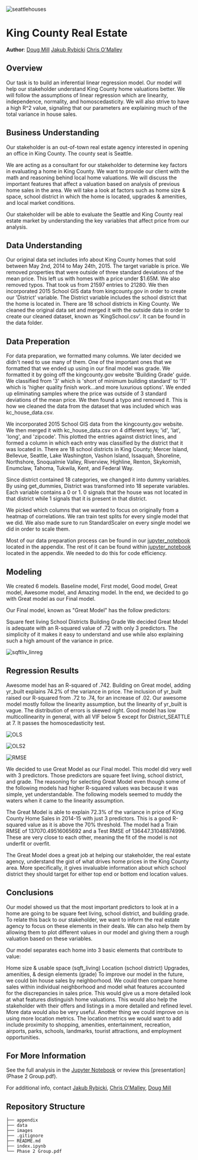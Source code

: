 ![seattlehouses](./images/seattlehouses.jpg)



# King County Real Estate

**Author**: [Doug Mill](mailto:thedougmill@gmail.com)
            [Jakub Rybicki](mailto:jakubry92b@gmail.com)
            [Chris O'Malley](mailto:chriso2672@gmail.com)
 
## Overview

Our task is to build an inferential linear regression model. Our model will help our stakeholder understand King County home valuations better. We will follow the assumptions of linear regression which are linearity, independence, normality, and homoscedasticity. We will also strive to have a high R^2 value, signaling that our parameters are explaining much of the total variance in house sales.

## Business Understanding

Our stakeholder is an out-of-town real estate agency interested in opening an office in King County. The county seat is Seattle.

We are acting as a consultant for our stakeholder to determine key factors in evaluating a home in King County. We want to provide our client with the math and reasoning behind local home valuations. We will discuss the important features that affect a valuation based on analysis of previous home sales in the area. We will take a look at factors such as home size & space, school district in which the home is located, upgrades & amenities, and local market conditions.

Our stakeholder will be able to evaluate the Seattle and King County real estate market by understanding the key variables that affect price from our analysis.

## Data Understanding

Our original data set includes info about King County homes that sold between May 2nd, 2014 to May 24th, 2015. The target variable is price. We removed properties that were outside of three standard deviations of the mean price. This left us with homes with a price under $1.65M. We also removed typos. That took us from 21597 entries to 21280. We then incorporated 2015 School GIS data from kingcounty.gov in order to create our 'District' variable. The District variable includes the school district that the home is located in. There are 18 school districts in King County. We cleaned the original data set and merged it with the outside data in order to create our cleaned dataset, known as 'KingSchool.csv'. It can be found in the data folder.

## Data Preperation

For data preparation, we formatted many columns. We later decided we didn't need to use many of them. One of the important ones that we formatted that we ended up using in our final model was grade. We formatted it by going off the kingcounty.gov website 'Building Grade' guide. We classified from '3' which is 'short of minimum building standard' to '11' which is 'higher quality finish work...and more luxurious options'. We ended up eliminating samples where the price was outside of 3 standard deviations of the mean price. We then found a typo and removed it. This is how we cleaned the data from the dataset that was included which was kc_house_data.csv.

We incorporated 2015 School GIS data from the kingcounty.gov website. We then merged it with kc_house_data.csv on 4 different keys; 'id', 'lat', 'long', and 'zipcode'. This plotted the entries against district lines, and formed a column in which each entry was classified by the district that it was located in. There are 18 school districts in King County; Mercer Island, Bellevue, Seattle, Lake Washington, Vashon Island, Issaquah, Shoreline, Northshore, Snoqualmie Valley, Riverview, Highline, Renton, Skykomish, Enumclaw, Tahoma, Tukwila, Kent, and Federal Way.

Since district contained 18 categories, we changed it into dummy variables. By using get_dummies, District was transformed into 18 seperate variables. Each variable contains a 0 or 1. 0 signals that the house was not located in that district while 1 signals that it is present in that district.

We picked which columns that we wanted to focus on originally from a heatmap of correlations. We ran train test splits for every single model that we did. We also made sure to run StandardScaler on every single model we did in order to scale them.

Most of our data preparation process can be found in our [jupyter_notebook](original_index_unabridged.ipynb) located in the appendix.
The rest of it can be found within [jupyter_notebook](Chris_book.ipynb) located in the appendix. We needed to do this for code efficiency.

## Modeling

We created 6 models. Baseline model, First model, Good model, Great model, Awesome model, and Amazing model. In the end, we decided to go with Great model as our Final model.

Our Final model, known as "Great Model" has the follow predictors:

Square feet living
School Districts
Building Grade
We decided Great Model is adequate with an R-squared value of .72 with only 3 predictors. The simplicity of it makes it easy to understand and use while also explaining such a high amount of the variance in price.

![sqftliv_linreg](./images/sqftliv_linreg.png)

## Regression Results

Awesome model has an R-squared of .742. Building on Great model, adding yr_built explains 74.2% of the variance in price. The inclusion of yr_built raised our R-squared from .72 to .74, for an increase of .02. Our awesome model mostly follow the linearity assumption, but the linearity of yr_built is vague. The distribution of errors is skewed right. Good model has low multicollinearity in general, with all VIF below 5 except for District_SEATTLE at 7. It passes the homoscedasticity test.

![OLS](./images/OLS.png)

![OLS2](./images/OLS2.png)

![RMSE](./images/RMSE.png)

We decided to use Great Model as our Final model. This model did very well with 3 predictors. Those predictors are square feet living, school district, and grade. The reasoning for selecting Great Model even though some of the following models had higher R-squared values was because it was simple, yet understandable. The following models seemed to muddy the waters when it came to the linearity assumption.

The Great Model is able to explain 72.3% of the variance in price of King County Home Sales in 2014-15 with just 3 predictors. This is a good R-squared value as it is above the 70% threshold. The model had a Train RMSE of 137070.49516065692 and a Test RMSE of 136447.31048874996. These are very close to each other, meaning the fit of the model is not underfit or overfit.

The Great Model does a great job at helping our stakeholder, the real estate agency, understand the gist of what drives home prices in the King County area. More specifically, it gives invaluable information about which school district they should target for either top end or bottom end location values.

## Conclusions

Our model showed us that the most important predictors to look at in a home are going to be square feet living, school district, and building grade. To relate this back to our stakeholder, we want to inform the real estate agency to focus on these elements in their deals. We can also help them by allowing them to plot different values in our model and giving them a rough valuation based on these variables.

Our model separates each home into 3 basic elements that contribute to value:

Home size & usable space (sqft_living)
Location (school district)
Upgrades, amenities, & design elements (grade)
To improve our model in the future, we could bin house sales by neighborhood. We could then compare home sales within individual neighborhood and model what features accounted for the discrepancies in sales price. This would give us a more detailed look at what features distinguish home valuations. This would also help the stakeholder with their offers and listings in a more detailed and refined level. More data would also be very useful. Another thing we could improve on is using more location metrics. The location metrics we would want to add include proximity to shopping, amenities, entertainment, recreation, airports, parks, schools, landmarks, tourist attractions, and employment opportunities.

## For More Information

See the full analysis in the [Jupyter Notebook](index.ipynb) or review this [presentation](Phase 2 Group.pdf).

For additional info, contact [Jakub Rybicki](mailto:jakubry92b@gmail.com), [Chris O'Malley](mailto:chriso2672@gmail.com), [Doug Mill](mailto:thedougmill@gmail.com)

## Repository Structure

```
├── appendix
├── data
├── images
├── .gitignore
├── README.md
├── index.ipynb
└── Phase 2 Group.pdf
